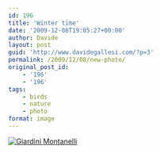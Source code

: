 ```yaml
---
id: 196
title: 'Winter time'
date: '2009-12-08T19:05:27+00:00'
author: Davide
layout: post
guid: 'http://www.davidegallesi.com/?p=3'
permalink: /2009/12/08/new-photo/
original_post_id:
    - '196'
    - '196'
tags:
    - birds
    - nature
    - photo
format: image
---
```


[![Giardini Montanelli](http://farm3.static.flickr.com/2748/4164989825_951c7f1827.jpg "Giardini Montanelli")](http://www.flickr.com/photos/43394492@N02/4164989825 "View 'Giardini Montanelli' on Flickr.com")